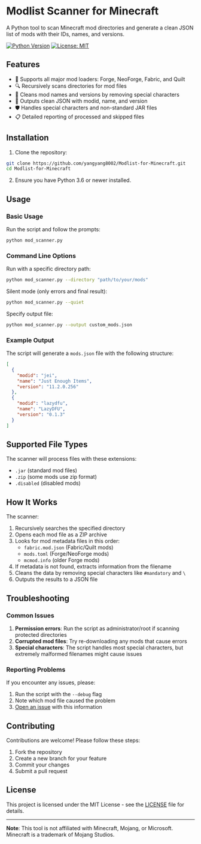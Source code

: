 # Modlist Scanner for Minecraft

A Python tool to scan Minecraft mod directories and generate a clean JSON list of mods with their IDs, names, and versions.

[![Python Version](https://img.shields.io/badge/Python-3.7%2B-blue)](https://www.python.org/)
[![License: MIT](https://img.shields.io/badge/License-MIT-yellow.svg)](https://opensource.org/licenses/MIT)

## Features

- 🧩 Supports all major mod loaders: Forge, NeoForge, Fabric, and Quilt
- 🔍 Recursively scans directories for mod files
- 🧹 Cleans mod names and versions by removing special characters
- 💾 Outputs clean JSON with modid, name, and version
- 🛡️ Handles special characters and non-standard JAR files
- 📋 Detailed reporting of processed and skipped files

## Installation

1. Clone the repository:
```bash
git clone https://github.com/yangyang8002/Modlist-for-Minecraft.git
cd Modlist-for-Minecraft
```

2. Ensure you have Python 3.6 or newer installed.

## Usage

### Basic Usage
Run the script and follow the prompts:
```bash
python mod_scanner.py
```

### Command Line Options
Run with a specific directory path:
```bash
python mod_scanner.py --directory "path/to/your/mods"
```

Silent mode (only errors and final result):
```bash
python mod_scanner.py --quiet
```

Specify output file:
```bash
python mod_scanner.py --output custom_mods.json
```

### Example Output
The script will generate a `mods.json` file with the following structure:
```json
[
  {
    "modid": "jei",
    "name": "Just Enough Items",
    "version": "11.2.0.256"
  },
  {
    "modid": "lazydfu",
    "name": "LazyDFU",
    "version": "0.1.3"
  }
]
```

## Supported File Types
The scanner will process files with these extensions:
- `.jar` (standard mod files)
- `.zip` (some mods use zip format)
- `.disabled` (disabled mods)

## How It Works
The scanner:
1. Recursively searches the specified directory
2. Opens each mod file as a ZIP archive
3. Looks for mod metadata files in this order:
   - `fabric.mod.json` (Fabric/Quilt mods)
   - `mods.toml` (Forge/NeoForge mods)
   - `mcmod.info` (older Forge mods)
4. If metadata is not found, extracts information from the filename
5. Cleans the data by removing special characters like `#mandatory` and `\`
6. Outputs the results to a JSON file

## Troubleshooting

### Common Issues
1. **Permission errors**: Run the script as administrator/root if scanning protected directories
2. **Corrupted mod files**: Try re-downloading any mods that cause errors
3. **Special characters**: The script handles most special characters, but extremely malformed filenames might cause issues

### Reporting Problems
If you encounter any issues, please:
1. Run the script with the `--debug` flag
2. Note which mod file caused the problem
3. [Open an issue](https://github.com/yangyang8002/Modlist-for-Minecraft/issues) with this information

## Contributing
Contributions are welcome! Please follow these steps:
1. Fork the repository
2. Create a new branch for your feature
3. Commit your changes
4. Submit a pull request

## License
This project is licensed under the MIT License - see the [LICENSE](LICENSE) file for details.

---

**Note**: This tool is not affiliated with Minecraft, Mojang, or Microsoft. Minecraft is a trademark of Mojang Studios.
